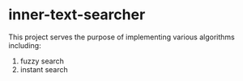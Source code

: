 # inner-text-searcher

This project serves the purpose of implementing various algorithms including:

1) fuzzy search
2) instant search
